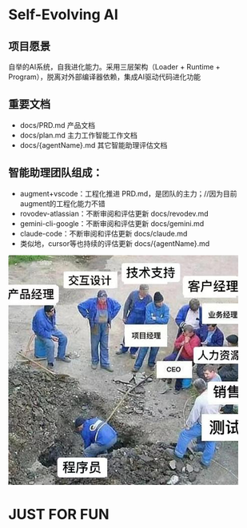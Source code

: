 # Self-Evolving AI

## 项目愿景

自举的AI系统，自我进化能力。采用三层架构（Loader + Runtime + Program），脱离对外部编译器依赖，集成AI驱动代码进化功能

## 重要文档

- docs/PRD.md  产品文档
- docs/plan.md 主力工作智能工作文档
- docs/{agentName}.md 其它智能助理评估文档

## 智能助理团队组成：

- augment+vscode：工程化推进 PRD.md，是团队的主力；//因为目前augment的工程化能力不错
- rovodev-atlassian：不断审阅和评估更新 docs/revodev.md
- gemini-cli-google：不断审阅和评估更新 docs/gemini.md
- claude-code：不断审阅和评估更新 docs/claude.md
- 类似地，cursor等也持续的评估更新 docs/{agentName}.md

![workmode](README.jpg)

# JUST FOR FUN
